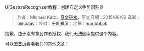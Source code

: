 UIGestureRecognizer教程：创建自定义手势识别器

> 作者：Michael Katz，[原文链接](http://www.raywenderlich.com/104744/uigesturerecognizer-tutorial-creating-custom-recognizers)，原文日期：2015/08/06
> 译者：[mmoaay](http://blog.csdn.net/mmoaay)；校对：[千叶知风](http://weibo.com/xiaoxxiao)；定稿：[numbbbbb](https://github.com/numbbbbb)

抱歉，由于没有拿到作者授权，我们无法继续提供这个内容。

可以去[首页](http://swift.gg)看看我们的其他文章！